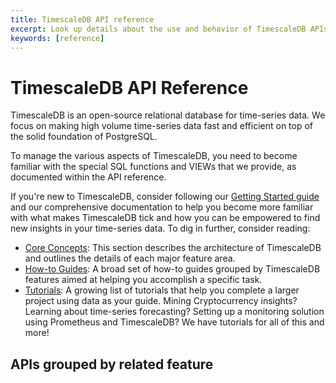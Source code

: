 ```yaml
---
title: TimescaleDB API reference
excerpt: Look up details about the use and behavior of TimescaleDB APIs
keywords: [reference]
---
```


# TimescaleDB API Reference

TimescaleDB is an open-source relational database for time-series data. We focus on making
high volume time-series data fast and efficient on top of the solid foundation
of PostgreSQL.

To manage the various aspects of TimescaleDB, you need to become familiar
with the special SQL functions and VIEWs that we provide, as documented within
the API reference.

If you're new to TimescaleDB, consider following our [Getting Started guide][getting-started]
and our comprehensive documentation to help you become
more familiar with what makes TimescaleDB tick and how you can be empowered to
find new insights in your time-series data. To dig in further, consider reading:

 * [Core Concepts][core-concepts]: This section describes the architecture of
 TimescaleDB and outlines the details of each major feature area.
 * [How-to Guides][how-to-guides]: A broad set of how-to guides grouped by
 TimescaleDB features aimed at helping you accomplish a specific task.
 * [Tutorials][tutorials]: A growing list of tutorials that help you complete a
 larger project using data as your guide. Mining Cryptocurrency insights? Learning
 about time-series forecasting? Setting up a monitoring solution using Prometheus
 and TimescaleDB? We have tutorials for all of this and more!

## APIs grouped by related feature
<br/>
<br/>

[getting-started]: /getting-started/:currentVersion:/
[core-concepts]: /timescaledb/:currentVersion:/overview/core-concepts/
[how-to-guides]: /timescaledb/:currentVersion:/how-to-guides/
[tutorials]: /timescaledb/:currentVersion:/tutorials/

